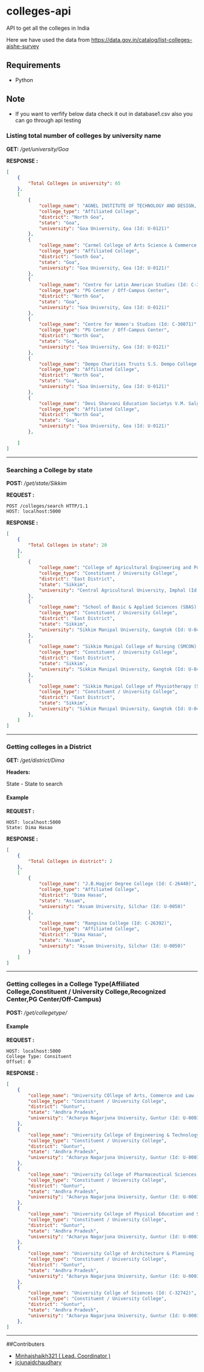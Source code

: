 # colleges-api
API to get all the colleges in India

Here we have used the data from https://data.gov.in/catalog/list-colleges-aishe-survey 

## Requirements

* Python

## Note

* If you want to verfify below data check it out in database1.csv also you can go through api testing



### Listing total number of colleges by university name

**GET:** */get/university/Goa*

**RESPONSE :**

```json
[
    {
        "Total Colleges in university": 65
    },
    [
        {
            "college_name": "AGNEL INSTITUTE OF TECHNOLOGY AND DESIGN, ASSAGAO, BARDEZ (Id: C-46329)",
            "college_type": "Affiliated College",
            "district": "North Goa",
            "state": "Goa",
            "university": "Goa University, Goa (Id: U-0121)"
        },
        {
            "college_name": "Carmel College of Arts Science & Commerce for Women (Id: C-33103)",
            "college_type": "Affiliated College",
            "district": "South Goa",
            "state": "Goa",
            "university": "Goa University, Goa (Id: U-0121)"
        },
        {
            "college_name": "Centre for Latin American Studies (Id: C-30837)",
            "college_type": "PG Center / Off-Campus Center",
            "district": "North Goa",
            "state": "Goa",
            "university": "Goa University, Goa (Id: U-0121)"
        },
        {
            "college_name": "Centre for Women's Studies (Id: C-30871)",
            "college_type": "PG Center / Off-Campus Center",
            "district": "North Goa",
            "state": "Goa",
            "university": "Goa University, Goa (Id: U-0121)"
        },
        {
            "college_name": "Dempo Charities Trusts S.S. Dempo College of Commerce & Economics Altinho (Id: C-30828)",
            "college_type": "Affiliated College",
            "district": "North Goa",
            "state": "Goa",
            "university": "Goa University, Goa (Id: U-0121)"
        },
        {
            "college_name": "Devi Sharvani Education Societys V.M. Salgaocar College of Law Miramar Panaji (Id: C-30825)",
            "college_type": "Affiliated College",
            "district": "North Goa",
            "state": "Goa",
            "university": "Goa University, Goa (Id: U-0121)"
        },
    
    ]
]
```

---------------------------------------

### Searching a College by state

**POST:** */get/state/Sikkim*

**REQUEST :**
```
POST /colleges/search HTTP/1.1
HOST: localhost:5000
 ```

**RESPONSE :**

```json
[
    {
        "Total Colleges in state": 20
    },
    [
        {
            "college_name": "College of Agricultural Engineering and Post Harvest Technology, Ranipool, Gangtok (Id: C-26829)",
            "college_type": "Constituent / University College",
            "district": "East District",
            "state": "Sikkim",
            "university": "Central Agricultural University, Imphal (Id: U-0336)"
        },
        {
            "college_name": "School of Basic & Applied Sciences (SBAS) (Id: C-8628)",
            "college_type": "Constituent / University College",
            "district": "East District",
            "state": "Sikkim",
            "university": "Sikkim Manipal University, Gangtok (Id: U-0431)"
        },
        {
            "college_name": "Sikkim Manipal College of Nursing (SMCON) (Id: C-8624)",
            "college_type": "Constituent / University College",
            "district": "East District",
            "state": "Sikkim",
            "university": "Sikkim Manipal University, Gangtok (Id: U-0431)"
        },
        {
            "college_name": "Sikkim Manipal College of Physiotherapy (SMCOP) (Id: C-8626)",
            "college_type": "Constituent / University College",
            "district": "East District",
            "state": "Sikkim",
            "university": "Sikkim Manipal University, Gangtok (Id: U-0431)"
        },
    ]
]
```

---------------------------------------

### Getting colleges in a District

**GET:** */get/district/Dima*

**Headers:** 

State - State to search

#### Example

**REQUEST :**
```
HOST: localhost:5000
State: Dima Hasao
 ```

**RESPONSE :**

```json
[
    {
        "Total Colleges in district": 2
    },
    [
        {
            "college_name": "J.B.Hagjer Degree College (Id: C-26440)",
            "college_type": "Affiliated College",
            "district": "Dima Hasao",
            "state": "Assam",
            "university": "Assam University, Silchar (Id: U-0050)"
        },
        {
            "college_name": "Rangsina College (Id: C-26392)",
            "college_type": "Affiliated College",
            "district": "Dima Hasao",
            "state": "Assam",
            "university": "Assam University, Silchar (Id: U-0050)"
        }
    ]
]
```

 ---------------------------------------

### Getting colleges in a College Type(Affiliated College,Constituent / University College,Recognized Center,PG Center/Off-Campus)

**POST:** */get/collegetype/*



#### Example

**REQUEST :**
```
HOST: localhost:5000
College Type: Consituent
Offset: 0
```

**RESPONSE :**

```json
[
    {
        "college_name": "University COllege of Arts, Commerce and Law (Id: C-32637)",
        "college_type": "Constituent / University College",
        "district": "Guntur",
        "state": "Andhra Pradesh",
        "university": "Acharya Nagarjuna University, Guntur (Id: U-0003)"
    },
    {
        "college_name": "University College of Engineering & Technology (Id: C-32695)",
        "college_type": "Constituent / University College",
        "district": "Guntur",
        "state": "Andhra Pradesh",
        "university": "Acharya Nagarjuna University, Guntur (Id: U-0003)"
    },
    {
        "college_name": "University College of Pharmaceutical Sciences (Id: C-32766)",
        "college_type": "Constituent / University College",
        "district": "Guntur",
        "state": "Andhra Pradesh",
        "university": "Acharya Nagarjuna University, Guntur (Id: U-0003)"
    },
    {
        "college_name": "University College of Physical Education and Sports Sciences (Id: C-32653)",
        "college_type": "Constituent / University College",
        "district": "Guntur",
        "state": "Andhra Pradesh",
        "university": "Acharya Nagarjuna University, Guntur (Id: U-0003)"
    },
    {
        "college_name": "University Collge of Architecture & Planning (Id: C-32723)",
        "college_type": "Constituent / University College",
        "district": "Guntur",
        "state": "Andhra Pradesh",
        "university": "Acharya Nagarjuna University, Guntur (Id: U-0003)"
    },
    {
        "college_name": "University Collge of Sciences (Id: C-32742)",
        "college_type": "Constituent / University College",
        "district": "Guntur",
        "state": "Andhra Pradesh",
        "university": "Acharya Nagarjuna University, Guntur (Id: U-0003)"
    },
]
```

---------------------------------------


##Contributers
* [Minhajshaikh321 ( Lead. Coordinator )](https://github.com/Minhajshaikh321)
* [jcjunaidchaudhary](https://github.com/jcjunaidchaudhary)




